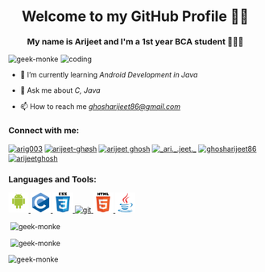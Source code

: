 <h1 align="center">Welcome to my GitHub Profile 👋🏽</h1>
<h3 align="center">My name is Arijeet and I'm a 1st year BCA student 👨🏽‍💻</h3>

<img align="right" alt="coding" width="400" src="https://i.pinimg.com/originals/f1/e7/34/f1e734f9cade86fe737a9aa404ad5677.gif">

<p align="left"> <img src="https://komarev.com/ghpvc/?username=geek-monke&label=Profile%20views&color=0e75b6&style=flat" alt="geek-monke" /> </p>

- 🌱 I’m currently learning *Android Development in Java*

- 💬 Ask me about *C, Java*

- 📫 How to reach me *ghosharijeet86@gmail.com*

<h3 align="left">Connect with me:</h3>
<p align="left">
<a href="https://twitter.com/arig003" target="blank"><img align="center" src="https://raw.githubusercontent.com/rahuldkjain/github-profile-readme-generator/master/src/images/icons/Social/twitter.svg" alt="arig003" height="30" width="40" /></a>
<a href="https://linkedin.com/in/arijeet-ghøsh" target="blank"><img align="center" src="https://raw.githubusercontent.com/rahuldkjain/github-profile-readme-generator/master/src/images/icons/Social/linked-in-alt.svg" alt="arijeet-ghøsh" height="30" width="40" /></a>
<a href="https://fb.com/arijeet ghosh" target="blank"><img align="center" src="https://raw.githubusercontent.com/rahuldkjain/github-profile-readme-generator/master/src/images/icons/Social/facebook.svg" alt="arijeet ghosh" height="30" width="40" /></a>
<a href="https://instagram.com/_ari._.jeet._" target="blank"><img align="center" src="https://raw.githubusercontent.com/rahuldkjain/github-profile-readme-generator/master/src/images/icons/Social/instagram.svg" alt="_ari._.jeet._" height="30" width="40" /></a>
<a href="https://www.hackerrank.com/ghosharijeet86" target="blank"><img align="center" src="https://raw.githubusercontent.com/rahuldkjain/github-profile-readme-generator/master/src/images/icons/Social/hackerrank.svg" alt="ghosharijeet86" height="30" width="40" /></a>
<a href="https://www.leetcode.com/arijeetghosh" target="blank"><img align="center" src="https://raw.githubusercontent.com/rahuldkjain/github-profile-readme-generator/master/src/images/icons/Social/leet-code.svg" alt="arijeetghosh" height="30" width="40" /></a>
</p>

<h3 align="left">Languages and Tools:</h3>
<p align="left"> <a href="https://developer.android.com" target="_blank" rel="noreferrer"> <img src="https://raw.githubusercontent.com/devicons/devicon/master/icons/android/android-original-wordmark.svg" alt="android" width="40" height="40"/> </a> <a href="https://www.cprogramming.com/" target="_blank" rel="noreferrer"> <img src="https://raw.githubusercontent.com/devicons/devicon/master/icons/c/c-original.svg" alt="c" width="40" height="40"/> </a> <a href="https://www.w3schools.com/css/" target="_blank" rel="noreferrer"> <img src="https://raw.githubusercontent.com/devicons/devicon/master/icons/css3/css3-original-wordmark.svg" alt="css3" width="40" height="40"/> </a> <a href="https://git-scm.com/" target="_blank" rel="noreferrer"> <img src="https://www.vectorlogo.zone/logos/git-scm/git-scm-icon.svg" alt="git" width="40" height="40"/> </a> <a href="https://www.w3.org/html/" target="_blank" rel="noreferrer"> <img src="https://raw.githubusercontent.com/devicons/devicon/master/icons/html5/html5-original-wordmark.svg" alt="html5" width="40" height="40"/> </a> <a href="https://www.java.com" target="_blank" rel="noreferrer"> <img src="https://raw.githubusercontent.com/devicons/devicon/master/icons/java/java-original.svg" alt="java" width="40" height="40"/> </a> </p>

<p>&nbsp;<img align="center" src="https://github-readme-stats.vercel.app/api/top-langs?username=geek-monke&show_icons=true&locale=en&layout=compact" alt="geek-monke" /></p>

<p>&nbsp;<img align="center" src="https://github-readme-stats.vercel.app/api?username=geek-monke&show_icons=true&locale=en" alt="geek-monke" /></p>

<p><img align="center" src="https://github-readme-streak-stats.herokuapp.com/?user=geek-monke&" alt="geek-monke" /></p>
